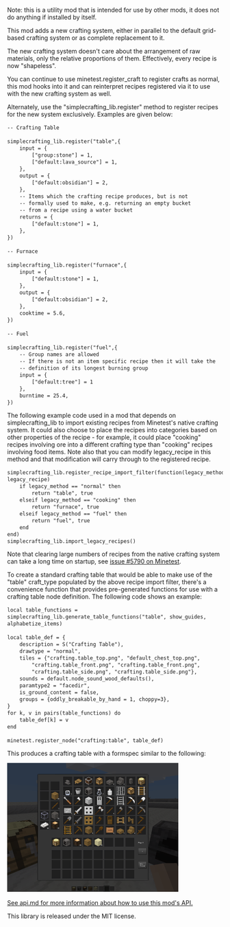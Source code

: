 Note: this is a utility mod that is intended for use by other mods, it does not do anything if installed by itself.

This mod adds a new crafting system, either in parallel to the default grid-based crafting system or as complete replacement to it.

The new crafting system doesn't care about the arrangement of raw materials, only the relative proportions of them. Effectively, every recipe is now "shapeless".

You can continue to use minetest.register_craft to register crafts as normal, this mod hooks into it and can reinterpret recipes registered via it to use with the new crafting system as well.

Alternately, use the "simplecrafting_lib.register" method to register recipes for the new
system exclusively. Examples are given below:

	-- Crafting Table

	simplecrafting_lib.register("table",{
		input = {
			["group:stone"] = 1,
			["default:lava_source"] = 1,
		},
		output = {
			["default:obsidian"] = 2,
		},
		-- Items which the crafting recipe produces, but is not
		-- formally used to make, e.g. returning an empty bucket
		-- from a recipe using a water bucket
		returns = {
			["default:stone"] = 1,
		},
	})

	-- Furnace

	simplecrafting_lib.register("furnace",{
		input = {
			["default:stone"] = 1,
		},
		output = {
			["default:obsidian"] = 2,
		},
		cooktime = 5.6,
	})

	-- Fuel

	simplecrafting_lib.register("fuel",{
		-- Group names are allowed
		-- If there is not an item specific recipe then it will take the
		-- definition of its longest burning group
		input = {
			["default:tree"] = 1
		},
		burntime = 25.4,
	})

The following example code used in a mod that depends on simplecrafting_lib to import existing recipes from Minetest's native crafting system. It could also choose to place the recipes into categories based on other properties of the recipe - for example, it could place "cooking" recipes involving ore into a different crafting type than "cooking" recipes involving food items. Note also that you can modify legacy_recipe in this method and that modification will carry through to the registered recipe.

	simplecrafting_lib.register_recipe_import_filter(function(legacy_method, legacy_recipe)
		if legacy_method == "normal" then
			return "table", true
		elseif legacy_method == "cooking" then
			return "furnace", true
		elseif legacy_method == "fuel" then
			return "fuel", true
		end
	end)
	simplecrafting_lib.import_legacy_recipes()

Note that clearing large numbers of recipes from the native crafting system can take a long time on startup, see [issue #5790 on Minetest](https://github.com/minetest/minetest/issues/5790).

To create a standard crafting table that would be able to make use of the "table" craft_type populated by the above recipe import filter, there's a convenience function that provides pre-generated functions for use with a crafting table node definition. The following code shows an example:

	local table_functions = simplecrafting_lib.generate_table_functions("table", show_guides, alphabetize_items)

	local table_def = {
		description = S("Crafting Table"),
		drawtype = "normal",
		tiles = {"crafting.table_top.png", "default_chest_top.png",
			"crafting.table_front.png", "crafting.table_front.png",
			"crafting.table_side.png", "crafting.table_side.png"},
		sounds = default.node_sound_wood_defaults(),
		paramtype2 = "facedir",
		is_ground_content = false,
		groups = {oddly_breakable_by_hand = 1, choppy=3},
	}
	for k, v in pairs(table_functions) do
		table_def[k] = v
	end

	minetest.register_node("crafting:table", table_def)
	
This produces a crafting table with a formspec similar to the following:

![Crafting table formspec](screenshot.png)

[See api.md for more information about how to use this mod's API.](api.md)

This library is released under the MIT license.